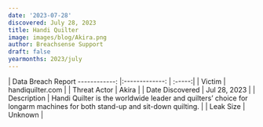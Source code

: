 ```yaml
---
date: '2023-07-28'
discovered: July 28, 2023
title: Handi Quilter
image: images/blog/Akira.png
author: Breachsense Support
draft: false
yearmonths: 2023/july
---
```



| Data Breach Report
------------:     |:-------------:    | :-----:|
| Victim      | handiquilter.com      | 
| Threat Actor      | Akira      | 
| Date Discovered      | Jul 28, 2023      | 
| Description      | Handi Quilter is the worldwide leader and quilters’ choice for longarm machines for both stand-up and sit-down quilting.      | 
| Leak Size      | Unknown      | 

